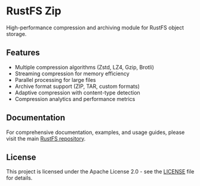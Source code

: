 # RustFS Zip

High-performance compression and archiving module for RustFS object storage.

## Features

- Multiple compression algorithms (Zstd, LZ4, Gzip, Brotli)
- Streaming compression for memory efficiency
- Parallel processing for large files
- Archive format support (ZIP, TAR, custom formats)
- Adaptive compression with content-type detection
- Compression analytics and performance metrics

## Documentation

For comprehensive documentation, examples, and usage guides, please visit the main [RustFS repository](https://github.com/rustfs/rustfs).

## License

This project is licensed under the Apache License 2.0 - see the [LICENSE](../../LICENSE) file for details.

